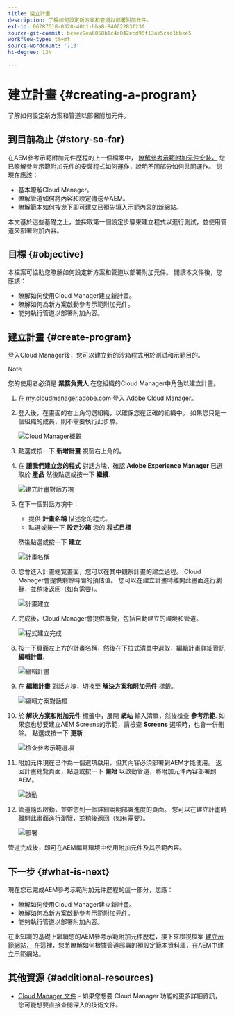 ```yaml
---
title: 建立計畫
description: 了解如何設定新方案和管道以部署附加元件。
exl-id: 06287618-0328-40b1-bba8-84002283f23f
source-git-commit: bceec9ea6858b1c4c042ecd96f13ae5cac1bbee5
workflow-type: tm+mt
source-wordcount: '713'
ht-degree: 13%

---
```


# 建立計畫 {#creating-a-program}

了解如何設定新方案和管道以部署附加元件。

## 到目前為止 {#story-so-far}

在AEM參考示範附加元件歷程的上一個檔案中， [瞭解參考示範附加元件安裝，](installation.md) 您已瞭解參考示範附加元件的安裝程式如何運作，說明不同部分如何共同運作。 您現在應該：

* 基本瞭解Cloud Manager。
* 瞭解管道如何將內容和設定傳送至AEM。
* 瞭解範本如何按幾下即可建立已預先填入示範內容的新網站。

本文基於這些基礎之上，並採取第一個設定步驟來建立程式以進行測試，並使用管道來部署附加內容。

## 目標 {#objective}

本檔案可協助您瞭解如何設定新方案和管道以部署附加元件。 閱讀本文件後，您應該：

* 瞭解如何使用Cloud Manager建立新計畫。
* 瞭解如何為新方案啟動參考示範附加元件。
* 能夠執行管道以部署附加內容。

## 建立計畫 {#create-program}

登入Cloud Manager後，您可以建立新的沙箱程式用於測試和示範目的。

>[!NOTE]
>
>您的使用者必須是 **業務負責人** 在您組織的Cloud Manager中角色以建立計畫。

1. 在 [my.cloudmanager.adobe.com](https://my.cloudmanager.adobe.com/) 登入 Adobe Cloud Manager。

1. 登入後，在畫面的右上角勾選組織，以確保您在正確的組織中。 如果您只是一個組織的成員，則不需要執行此步驟。

   ![Cloud Manager概觀](assets/cloud-manager.png)

1. 點選或按一下 **新增計畫** 視窗右上角的。

1. 在 **讓我們建立您的程式** 對話方塊，確認 **Adobe Experience Manager** 已選取於 **產品** 然後點選或按一下 **繼續**.

   ![建立計畫對話方塊](assets/create-program.png)

1. 在下一個對話方塊中：

   * 提供 **計畫名稱** 描述您的程式。
   * 點選或按一下 **設定沙箱** 您的 **程式目標**

   然後點選或按一下 **建立**.

   ![計畫名稱](assets/program-name.png)

1. 您會進入計畫總覽畫面，您可以在其中觀察計畫的建立過程。 Cloud Manager會提供剩餘時間的預估值。 您可以在建立計畫時離開此畫面進行瀏覽，並稍後返回（如有需要）。

   ![計畫建立](assets/program-creation.png)

1. 完成後，Cloud Manager會提供概覽，包括自動建立的環境和管道。

   ![程式建立完成](assets/creation-complete.png)

1. 按一下頁面左上方的計畫名稱，然後在下拉式清單中選取，編輯計畫詳細資訊 **編輯計畫**.

   ![編輯計畫](assets/edit-program.png)

1. 在 **編輯計畫** 對話方塊，切換至 **解決方案和附加元件** 標籤。

   ![編輯方案對話框](assets/edit-program-dialog.png)

1. 於 **解決方案和附加元件** 標籤中，展開 **網站** 輸入清單，然後檢查 **參考示範**. 如果您也想要建立AEM Screens的示範，請檢查 **Screens** 選項時，也會一併刪除。 點選或按一下 **更新**.

   ![檢查參考示範選項](assets/edit-program-add-on.png)

1. 附加元件現在已作為一個選項啟用，但其內容必須部署到AEM才能使用。 返回計畫總覽頁面，點選或按一下 **開始** 以啟動管道，將附加元件內容部署到AEM。

   ![啟動](assets/deploy.png)

1. 管道隨即啟動，並帶您到一個詳細說明部署進度的頁面。 您可以在建立計畫時離開此畫面進行瀏覽，並稍後返回（如有需要）。

   ![部署](assets/deployment.png)

管道完成後，即可在AEM編寫環境中使用附加元件及其示範內容。

## 下一步 {#what-is-next}

現在您已完成AEM參考示範附加元件歷程的這一部分，您應：

* 瞭解如何使用Cloud Manager建立新計畫。
* 瞭解如何為新方案啟動參考示範附加元件。
* 能夠執行管道以部署附加內容。

在此知識的基礎上繼續您的AEM參考示範附加元件歷程，接下來檢視檔案 [建立示範網站，](create-site.md) 在這裡，您將瞭解如何根據管道部署的預設定範本資料庫，在AEM中建立示範網站。

## 其他資源 {#additional-resources}

* [Cloud Manager 文件](https://experienceleague.adobe.com/docs/experience-manager-cloud-service/onboarding/onboarding-concepts/cloud-manager-introduction.html) - 如果您想要 Cloud Manager 功能的更多詳細資訊，您可能想要直接查閱深入的技術文件。
